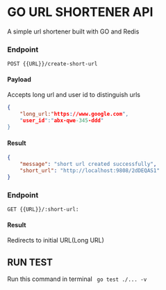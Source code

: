 # GO URL SHORTENER API
A simple url shortener built with GO and Redis

### Endpoint
``POST {{URL}}/create-short-url``

#### Payload
Accepts long url and user id to distinguish urls

```json
{
    "long_url:"https://www.google.com",
    "user_id":"abx-qwe-345-ddd"
}
```

#### Result
```json
{
    "message": "short url created successfully",
    "short_url": "http://localhost:9808/2dDEQAS1"
}
```

### Endpoint
``GET {{URL}}/:short-url:``

#### Result
Redirects to initial URL(Long URL)

## RUN TEST
Run this command in terminal `` go test ./... -v``
